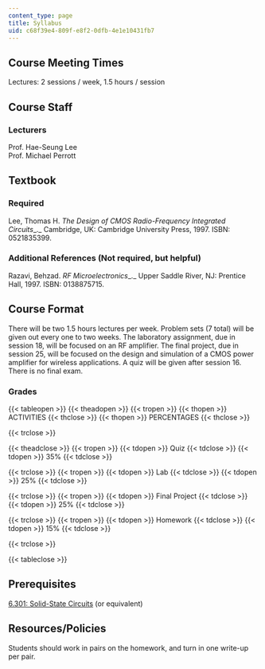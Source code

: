 ```yaml
---
content_type: page
title: Syllabus
uid: c68f39e4-809f-e8f2-0dfb-4e1e10431fb7
---
```


Course Meeting Times
--------------------

Lectures: 2 sessions / week, 1.5 hours / session

Course Staff
------------

### Lecturers

Prof. Hae-Seung Lee  
Prof. Michael Perrott

Textbook
--------

### Required

Lee, Thomas H. _The Design of CMOS Radio-Frequency Integrated Circuits__._ Cambridge, UK: Cambridge University Press, 1997. ISBN: 0521835399.

### Additional References (Not required, but helpful)

Razavi, Behzad. _RF Microelectronics__._ Upper Saddle River, NJ: Prentice Hall, 1997. ISBN: 0138875715.

Course Format
-------------

There will be two 1.5 hours lectures per week. Problem sets (7 total) will be given out every one to two weeks. The laboratory assignment, due in session 18, will be focused on an RF amplifier. The final project, due in session 25, will be focused on the design and simulation of a CMOS power amplifier for wireless applications. A quiz will be given after session 16. There is no final exam.

### Grades

{{< tableopen >}}
{{< theadopen >}}
{{< tropen >}}
{{< thopen >}}
ACTIVITIES
{{< thclose >}}
{{< thopen >}}
PERCENTAGES
{{< thclose >}}

{{< trclose >}}

{{< theadclose >}}
{{< tropen >}}
{{< tdopen >}}
Quiz
{{< tdclose >}}
{{< tdopen >}}
35%
{{< tdclose >}}

{{< trclose >}}
{{< tropen >}}
{{< tdopen >}}
Lab
{{< tdclose >}}
{{< tdopen >}}
25%
{{< tdclose >}}

{{< trclose >}}
{{< tropen >}}
{{< tdopen >}}
Final Project
{{< tdclose >}}
{{< tdopen >}}
25%
{{< tdclose >}}

{{< trclose >}}
{{< tropen >}}
{{< tdopen >}}
Homework
{{< tdclose >}}
{{< tdopen >}}
15%
{{< tdclose >}}

{{< trclose >}}

{{< tableclose >}}

  
Prerequisites
----------------

[6.301: Solid-State Circuits](/courses/6-301-solid-state-circuits-fall-2010) (or equivalent)

Resources/Policies
------------------

Students should work in pairs on the homework, and turn in one write-up per pair.